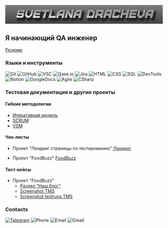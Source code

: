 ![Header](https://github.com/Brodlik/Brodlik/blob/main/assets/MyName.png)

## Я начинающий QA инженер
[Резюме](https://docs.google.com/document/d/1AALdoJi5rIoILfnoepDlECeTGmV5rZ3P/edit?usp=sharing&ouid=103182986369306761298&rtpof=true&sd=true)

### Языки и инструменты
![Git](https://img.shields.io/badge/-GIT-343434?style=flat-square&logo=git)
![GitHub](https://img.shields.io/badge/-GitHub-343434?style=flat-square&logo=GitHub)
![VSC](https://img.shields.io/badge/-VSC-343434?style=flat-square&logo=VisualStudioCode)
![Qase.io](https://img.shields.io/badge/-Qase.io-343434?style=flat-square&logo=qase.io)
![Jira](https://img.shields.io/badge/-Jira-343434?style=flat-square&logo=Jira&logoColor=2684ff)
![HTML](https://img.shields.io/badge/-HTML-343434?style=flat-square&logo=HTML5)
![CSS](https://img.shields.io/badge/-CSS-343434?style=flat-square&logo=css3)
![SQL](https://img.shields.io/badge/-SQL-343434?style=flat-square&logo=mysql)
![DevTools](https://img.shields.io/badge/-DevTools-343434?style=flat-square&logo=GoogleChrome)
![Notion](https://img.shields.io/badge/-Notion-343434?style=flat-square&logo=notion)
![GoogleDocs](https://img.shields.io/badge/-GoogleDocs-343434?style=flat-square&logo=GoogleDocs)
![Agile](https://img.shields.io/badge/-Agile-343434?style=flat-square&logo=Agile)
![CSharp](https://img.shields.io/badge/-C%23-343434?style=flat-square&logo=CSHarp)

### Тестовая документация и другие проекты

#### Гибкие методологии

- [Итеративная модель](https://github.com/Brodlik/Presentation/blob/main/01_Проект_Электросамокат_итеративная.pdf)
- [SCRUM](https://github.com/Brodlik/Presentation/blob/main/03_Ремонт%20квартиры_SCRUM.pdf)
- [VSM](https://github.com/Brodlik/Presentation/blob/main/04_VSM.pdf)

#### Чек-листы
- Проект "Лендинг страницы по тестированию"
[Лендинг](https://docs.google.com/spreadsheets/d/1e70MJaWvTMULprKuI8WJWA1IS73WMvZT9_UwwmrnD1o/edit#gid=0)

- Проект "FoodBuzz"
[FoodBuzz](https://docs.google.com/spreadsheets/d/1M-ES2MNsoyfhqsNrbYbm0gN7qM7GhsmvK1lB2ituDQo/edit#gid=1751654849)

#### Тест-кейсы
- Проект "FoodBuzz" 
    - [Раздел "Наш блог"](https://docs.google.com/spreadsheets/d/18YTAJyzpOjZ2UFWpR6FbBL2mUxf9Ubr5CTFJpZzTwOg/edit#gid=0)
    - [Screenshot TMS](https://github.com/Brodlik/Checklists/blob/main/ТестКейс_НашБлог.png)
    - [Screenshot testruns TMS](https://github.com/Brodlik/Checklists/blob/main/ТестРан_НашБлог.png)



### Contacts

[![Telegram](https://img.shields.io/badge/-Telegram-343434?style=flat-square&logo=Telegram)](https://t.me/Brodlik)
![Phone](https://img.shields.io/badge/-9778320995-343434?style=flat-square&logo=whatsapp)
![Email](https://img.shields.io/badge/-brodlik@me.com-343434?style=flat-square&logo=apple)
![Gmail](https://img.shields.io/badge/-brdrsv@gmail.com-343434?style=flat-square&logo=gmail)
